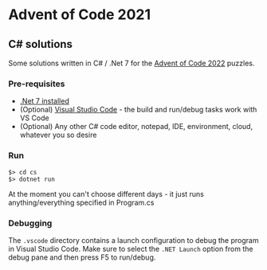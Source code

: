# Advent of Code 2021

## C# solutions

Some solutions written in C# / .Net 7 for the [Advent of Code 2022](https://adventofcode.com/2022) puzzles.

### Pre-requisites

* [.Net 7 installed](https://dotnet.microsoft.com/download/dotnet/7.0)
* (Optional) [Visual Studio Code](https://code.visualstudio.com/) - the build and run/debug tasks work with VS Code
* (Optional) Any other C# code editor, notepad, IDE, environment, cloud, whatever you so desire

### Run

```
$> cd cs
$> dotnet run
```

At the moment you can't choose different days - it just runs anything/everything specified in Program.cs

### Debugging

The `.vscode` directory contains a launch configuration to debug the program in Visual Studio Code. Make sure to select the `.NET Launch` option from the debug pane and then press F5 to run/debug.

